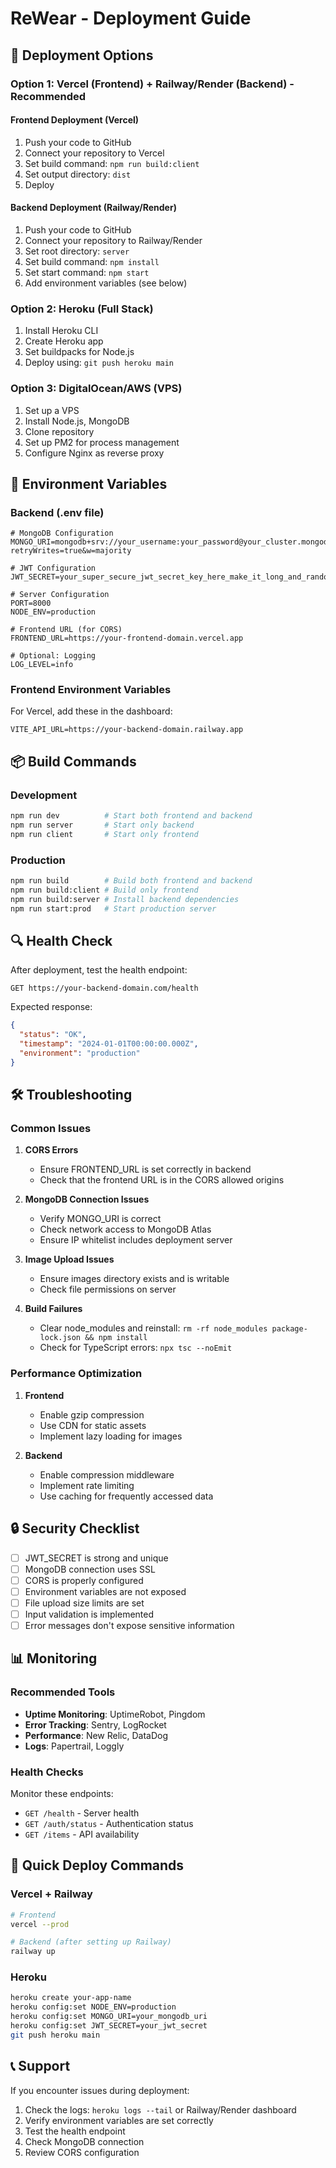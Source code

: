# ReWear - Deployment Guide

## 🚀 Deployment Options

### Option 1: Vercel (Frontend) + Railway/Render (Backend) - Recommended

#### Frontend Deployment (Vercel)

1. Push your code to GitHub
2. Connect your repository to Vercel
3. Set build command: `npm run build:client`
4. Set output directory: `dist`
5. Deploy

#### Backend Deployment (Railway/Render)

1. Push your code to GitHub
2. Connect your repository to Railway/Render
3. Set root directory: `server`
4. Set build command: `npm install`
5. Set start command: `npm start`
6. Add environment variables (see below)

### Option 2: Heroku (Full Stack)

1. Install Heroku CLI
2. Create Heroku app
3. Set buildpacks for Node.js
4. Deploy using: `git push heroku main`

### Option 3: DigitalOcean/AWS (VPS)

1. Set up a VPS
2. Install Node.js, MongoDB
3. Clone repository
4. Set up PM2 for process management
5. Configure Nginx as reverse proxy

## 🔧 Environment Variables

### Backend (.env file)

```env
# MongoDB Configuration
MONGO_URI=mongodb+srv://your_username:your_password@your_cluster.mongodb.net/rewear?retryWrites=true&w=majority

# JWT Configuration
JWT_SECRET=your_super_secure_jwt_secret_key_here_make_it_long_and_random

# Server Configuration
PORT=8000
NODE_ENV=production

# Frontend URL (for CORS)
FRONTEND_URL=https://your-frontend-domain.vercel.app

# Optional: Logging
LOG_LEVEL=info
```

### Frontend Environment Variables

For Vercel, add these in the dashboard:

```env
VITE_API_URL=https://your-backend-domain.railway.app
```

## 📦 Build Commands

### Development

```bash
npm run dev          # Start both frontend and backend
npm run server       # Start only backend
npm run client       # Start only frontend
```

### Production

```bash
npm run build        # Build both frontend and backend
npm run build:client # Build only frontend
npm run build:server # Install backend dependencies
npm run start:prod   # Start production server
```

## 🔍 Health Check

After deployment, test the health endpoint:

```
GET https://your-backend-domain.com/health
```

Expected response:

```json
{
  "status": "OK",
  "timestamp": "2024-01-01T00:00:00.000Z",
  "environment": "production"
}
```

## 🛠️ Troubleshooting

### Common Issues

1. **CORS Errors**

   - Ensure FRONTEND_URL is set correctly in backend
   - Check that the frontend URL is in the CORS allowed origins

2. **MongoDB Connection Issues**

   - Verify MONGO_URI is correct
   - Check network access to MongoDB Atlas
   - Ensure IP whitelist includes deployment server

3. **Image Upload Issues**

   - Ensure images directory exists and is writable
   - Check file permissions on server

4. **Build Failures**
   - Clear node_modules and reinstall: `rm -rf node_modules package-lock.json && npm install`
   - Check for TypeScript errors: `npx tsc --noEmit`

### Performance Optimization

1. **Frontend**

   - Enable gzip compression
   - Use CDN for static assets
   - Implement lazy loading for images

2. **Backend**
   - Enable compression middleware
   - Implement rate limiting
   - Use caching for frequently accessed data

## 🔒 Security Checklist

- [ ] JWT_SECRET is strong and unique
- [ ] MongoDB connection uses SSL
- [ ] CORS is properly configured
- [ ] Environment variables are not exposed
- [ ] File upload size limits are set
- [ ] Input validation is implemented
- [ ] Error messages don't expose sensitive information

## 📊 Monitoring

### Recommended Tools

- **Uptime Monitoring**: UptimeRobot, Pingdom
- **Error Tracking**: Sentry, LogRocket
- **Performance**: New Relic, DataDog
- **Logs**: Papertrail, Loggly

### Health Checks

Monitor these endpoints:

- `GET /health` - Server health
- `GET /auth/status` - Authentication status
- `GET /items` - API availability

## 🚀 Quick Deploy Commands

### Vercel + Railway

```bash
# Frontend
vercel --prod

# Backend (after setting up Railway)
railway up
```

### Heroku

```bash
heroku create your-app-name
heroku config:set NODE_ENV=production
heroku config:set MONGO_URI=your_mongodb_uri
heroku config:set JWT_SECRET=your_jwt_secret
git push heroku main
```

## 📞 Support

If you encounter issues during deployment:

1. Check the logs: `heroku logs --tail` or Railway/Render dashboard
2. Verify environment variables are set correctly
3. Test the health endpoint
4. Check MongoDB connection
5. Review CORS configuration
